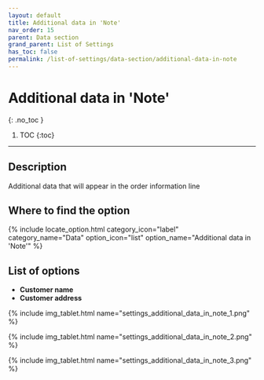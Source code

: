 ```yaml
---
layout: default
title: Additional data in 'Note'
nav_order: 15
parent: Data section
grand_parent: List of Settings
has_toc: false
permalink: /list-of-settings/data-section/additional-data-in-note
---
```


# Additional data in 'Note'
{: .no_toc }

1. TOC
{:toc}

---

## Description
Additional data that will appear in the order information line

## Where to find the option
{% include locate_option.html category_icon="label" category_name="Data" option_icon="list" option_name="Additional data in 'Note'" %}

## List of options
- **Customer name**
- **Customer address**

{% include img_tablet.html name="settings_additional_data_in_note_1.png" %}

{% include img_tablet.html name="settings_additional_data_in_note_2.png" %}

{% include img_tablet.html name="settings_additional_data_in_note_3.png" %}
